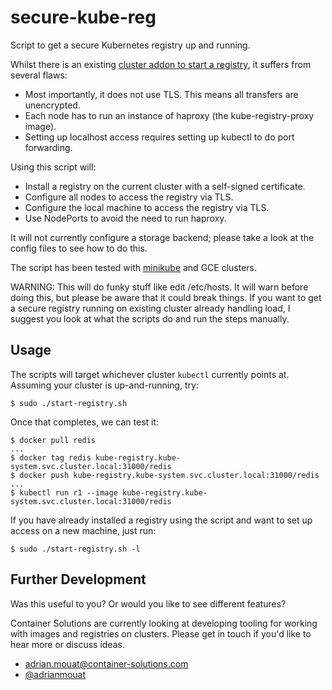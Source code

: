 # secure-kube-reg
Script to get a secure Kubernetes registry up and running.

Whilst there is an existing [cluster addon to start a registry](https://github.com/kubernetes/kubernetes/tree/master/cluster/addons/registry), it suffers from several flaws:

 - Most importantly, it does not use TLS. This means all transfers are
   unencrypted.
 - Each node has to run an instance of haproxy (the kube-registry-proxy image).
 - Setting up localhost access requires setting up kubectl to do port
   forwarding.

Using this script will:

 - Install a registry on the current cluster with a self-signed certificate.
 - Configure all nodes to access the registry via TLS.
 - Configure the local machine to access the registry via TLS.
 - Use NodePorts to avoid the need to run haproxy.

It will not currently configure a storage backend; please take a look at the
config files to see how to do this.

The script has been tested with [minikube](https://github.com/kubernetes/minikube) and GCE clusters.

WARNING: This will do funky stuff like edit /etc/hosts. It will warn before
doing this, but please be aware that it could break things. If you want to get a
secure registry running on existing cluster already handling load, I suggest you
look at what the scripts do and run the steps manually.


## Usage

The scripts will target whichever cluster `kubectl` currently points at.
Assuming your cluster is up-and-running, try:

```
$ sudo ./start-registry.sh
```

Once that completes, we can test it:

```
$ docker pull redis
...
$ docker tag redis kube-registry.kube-system.svc.cluster.local:31000/redis
$ docker push kube-registry.kube-system.svc.cluster.local:31000/redis
...
$ kubectl run r1 --image kube-registry.kube-system.svc.cluster.local:31000/redis
```

If you have already installed a registry using the script and want to set up
access on a new machine, just run:

```
$ sudo ./start-registry.sh -l
```

## Further Development

Was this useful to you? Or would you like to see different features? 

Container Solutions are currently looking at developing tooling for working with
images and registries on clusters. Please get in touch if you'd like to hear
more or discuss ideas.

 - adrian.mouat@container-solutions.com
 - [@adrianmouat](https://twitter.com/adrianmouat)

